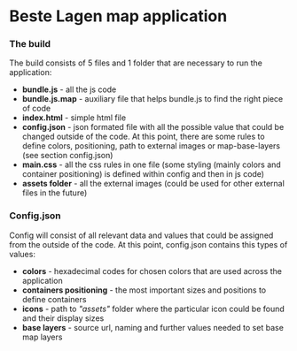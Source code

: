 # Beste Lagen map application


### The build

The build consists of 5 files and 1 folder that are necessary to run the application: 
 - **bundle.js** - all the js code
 - **bundle.js.map** - auxiliary file that helps bundle.js to find the right piece of code
 - **index.html** - simple html file
 - **config.json** - json formated file with all the possible value that could be changed outside of the code. At this point, there are some rules to define colors, positioning, path to external images or map-base-layers (see section config.json)
 - **main.css** - all the css rules in one file (some styling (mainly colors and container positioning) is defined within config and then in js code)
 - **assets folder** - all the external images (could be used for other external files in the future)


### Config.json

Config will consist of all relevant data and values that could be assigned from the outside of the code. At this point, config.json contains this types of values:
 - **colors** - hexadecimal codes for chosen colors that are used across the application
 - **containers positioning** - the most important sizes and positions to define containers
 - **icons** - path to *"assets"* folder where the particular icon could be found and their display sizes
 - **base layers** - source url, naming and further values needed to set base map layers 
